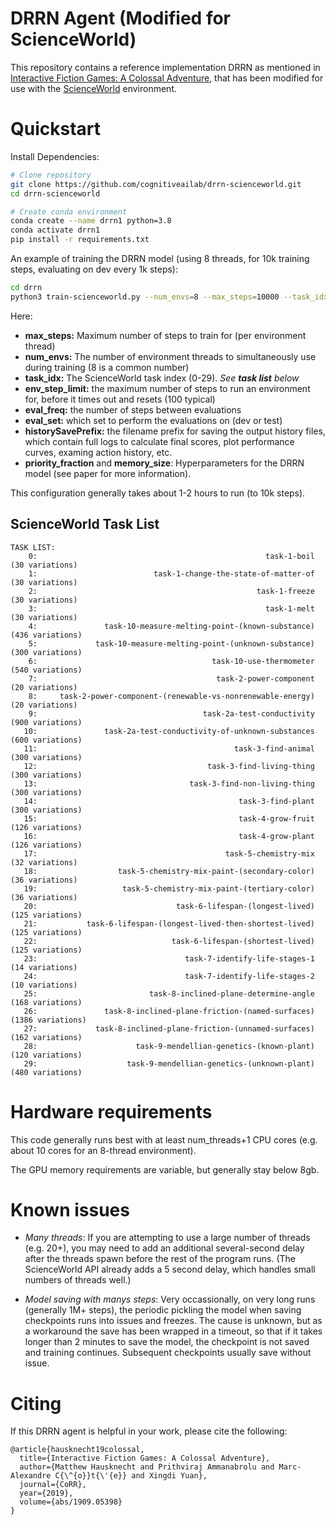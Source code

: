 # DRRN Agent (Modified for ScienceWorld)

This repository contains a reference implementation DRRN as mentioned in [Interactive Fiction Games: A Colossal Adventure](https://arxiv.org/abs/1909.05398), that has been modified for use with the [ScienceWorld](https://www.github.com/allenai/ScienceWorld) environment. 


# Quickstart

Install Dependencies:
```bash
# Clone repository
git clone https://github.com/cognitiveailab/drrn-scienceworld.git
cd drrn-scienceworld

# Create conda environment
conda create --name drrn1 python=3.8
conda activate drrn1
pip install -r requirements.txt

```

An example of training the DRRN model (using 8 threads, for 10k training steps, evaluating on dev every 1k steps):
```bash
cd drrn
python3 train-scienceworld.py --num_envs=8 --max_steps=10000 --task_idx=13 --simplification_str=easy --priority_fraction=0.50 --memory_size=100000 --env_step_limit=100 --eval_freq=1000 --eval_set=dev --historySavePrefix=drrn-task13-results-seed0-dev 
```
Here:
- **max_steps:** Maximum number of steps to train for (per environment thread)
- **num_envs:** The number of environment threads to simultaneously use during training (8 is a common number)
- **task_idx:** The ScienceWorld task index (0-29). *See **task list** below*
- **env_step_limit:** the maximum number of steps to run an environment for, before it times out and resets (100 typical)
- **eval_freq:** the number of steps between evaluations
- **eval_set:** which set to perform the evaluations on (dev or test)
- **historySavePrefix:** the filename prefix for saving the output history files, which contain full logs to calculate final scores, plot performance curves, examing action history, etc.
- **priority_fraction** and **memory_size**: Hyperparameters for the DRRN model (see paper for more information).

This configuration generally takes about 1-2 hours to run (to 10k steps).

## ScienceWorld Task List
```
TASK LIST: 
    0: 	                                                 task-1-boil  (30 variations)
    1: 	                        task-1-change-the-state-of-matter-of  (30 variations)
    2: 	                                               task-1-freeze  (30 variations)
    3: 	                                                 task-1-melt  (30 variations)
    4: 	             task-10-measure-melting-point-(known-substance)  (436 variations)
    5: 	           task-10-measure-melting-point-(unknown-substance)  (300 variations)
    6: 	                                     task-10-use-thermometer  (540 variations)
    7: 	                                      task-2-power-component  (20 variations)
    8: 	   task-2-power-component-(renewable-vs-nonrenewable-energy)  (20 variations)
    9: 	                                   task-2a-test-conductivity  (900 variations)
   10: 	             task-2a-test-conductivity-of-unknown-substances  (600 variations)
   11: 	                                          task-3-find-animal  (300 variations)
   12: 	                                    task-3-find-living-thing  (300 variations)
   13: 	                                task-3-find-non-living-thing  (300 variations)
   14: 	                                           task-3-find-plant  (300 variations)
   15: 	                                           task-4-grow-fruit  (126 variations)
   16: 	                                           task-4-grow-plant  (126 variations)
   17: 	                                        task-5-chemistry-mix  (32 variations)
   18: 	                task-5-chemistry-mix-paint-(secondary-color)  (36 variations)
   19: 	                 task-5-chemistry-mix-paint-(tertiary-color)  (36 variations)
   20: 	                             task-6-lifespan-(longest-lived)  (125 variations)
   21: 	         task-6-lifespan-(longest-lived-then-shortest-lived)  (125 variations)
   22: 	                            task-6-lifespan-(shortest-lived)  (125 variations)
   23: 	                               task-7-identify-life-stages-1  (14 variations)
   24: 	                               task-7-identify-life-stages-2  (10 variations)
   25: 	                       task-8-inclined-plane-determine-angle  (168 variations)
   26: 	             task-8-inclined-plane-friction-(named-surfaces)  (1386 variations)
   27: 	           task-8-inclined-plane-friction-(unnamed-surfaces)  (162 variations)
   28: 	                    task-9-mendellian-genetics-(known-plant)  (120 variations)
   29: 	                  task-9-mendellian-genetics-(unknown-plant)  (480 variations)
```

# Hardware requirements
This code generally runs best with at least num_threads+1 CPU cores (e.g. about 10 cores for an 8-thread environment).

The GPU memory requirements are variable, but generally stay below 8gb. 


# Known issues

- *Many threads*: If you are attempting to use a large number of threads (e.g. 20+), you may need to add an additional several-second delay after the threads spawn before the rest of the program runs.  (The ScienceWorld API already adds a 5 second delay, which handles small numbers of threads well.) 

- *Model saving with manys steps*: Very occassionally, on very long runs (generally 1M+ steps), the periodic pickling the model when saving checkpoints runs into issues and freezes.  The cause is unknown, but as a workaround the save has been wrapped in a timeout, so that if it takes longer than 2 minutes to save the model, the checkpoint is not saved and training continues.  Subsequent checkpoints usually save without issue.


# Citing

If this DRRN agent is helpful in your work, please cite the following:

```
@article{hausknecht19colossal,
  title={Interactive Fiction Games: A Colossal Adventure},
  author={Matthew Hausknecht and Prithviraj Ammanabrolu and Marc-Alexandre C{\^{o}}t{\'{e}} and Xingdi Yuan},
  journal={CoRR},
  year={2019},
  volume={abs/1909.05398}
}
```
